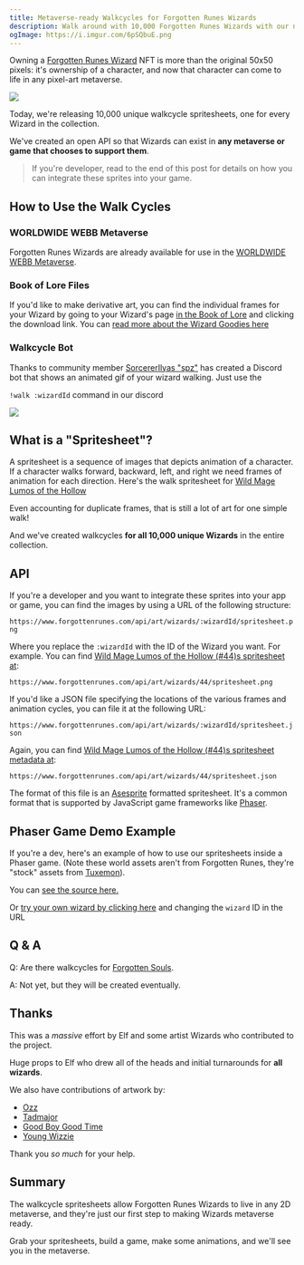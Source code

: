 ```yaml
---
title: Metaverse-ready Walkcycles for Forgotten Runes Wizards
description: Walk around with 10,000 Forgotten Runes Wizards with our new walkcycle spritesheets
ogImage: https://i.imgur.com/6pSQbuE.png
---
```


Owning a [Forgotten Runes Wizard](https://www.forgottenrunes.com/gallery) NFT is more than the original 50x50 pixels: it's ownership of a character, and now that character can come to life in any pixel-art metaverse.

![](https://i.imgur.com/rVZDiLp.gif)

Today, we're releasing 10,000 unique walkcycle spritesheets, one for every Wizard in the collection.

We've created an open API so that Wizards can exist in **any metaverse or game that chooses to support them**.

> If you're developer, read to the end of this post for details on how you can integrate these sprites into your game.

## How to Use the Walk Cycles

### WORLDWIDE WEBB Metaverse

<ResponsiveImg src="https://i.imgur.com/hwIlXYT.jpg" pixelArt={true} />

Forgotten Runes Wizards are already available for use in the [WORLDWIDE WEBB Metaverse](https://worldwideweb3.com/).

### Book of Lore Files

If you'd like to make derivative art, you can find the individual frames for your Wizard by going to your Wizard's page [in the Book of Lore](https://www.forgottenrunes.com/lore/wizards/0/0) and clicking the download link. You can [read more about the Wizard Goodies here](https://www.forgottenrunes.com/posts/goodies)

### Walkcycle Bot

Thanks to community member [SorcererIlyas "spz"](https://twitter.com/SorcererIlyas) has created a Discord bot that shows an animated gif of your wizard walking. Just use the

`!walk :wizardId` command in our discord

![](https://i.imgur.com/RTAoGjH.gif)

## What is a "Spritesheet"?

A spritesheet is a sequence of images that depicts animation of a character. If a character walks forward, backward, left, and right we need frames of animation for each direction. Here's the walk spritesheet for [Wild Mage Lumos of the Hollow](https://www.forgottenrunes.com/lore/wizards/44/0)

<ResponsiveImg src="https://i.imgur.com/53yc2OR.png" pixelArt={true} />

Even accounting for duplicate frames, that is still a lot of art for one simple walk!

And we've created walkcycles **for all 10,000 unique Wizards** in the entire collection.

## API

If you're a developer and you want to integrate these sprites into your app or game, you can find the images by using a URL of the following structure:

`https://www.forgottenrunes.com/api/art/wizards/:wizardId/spritesheet.png`

Where you replace the `:wizardId` with the ID of the Wizard you want. For example. You can find [Wild Mage Lumos of the Hollow (#44)s spritesheet at](https://www.forgottenrunes.com/api/art/wizards/44/spritesheet.png):

`https://www.forgottenrunes.com/api/art/wizards/44/spritesheet.png`

If you'd like a JSON file specifying the locations of the various frames and animation cycles, you can file it at the following URL:

`https://www.forgottenrunes.com/api/art/wizards/:wizardId/spritesheet.json`

Again, you can find [Wild Mage Lumos of the Hollow (#44)s spritesheet metadata at](https://www.forgottenrunes.com/api/art/wizards/44/spritesheet.json):

`https://www.forgottenrunes.com/api/art/wizards/44/spritesheet.json`

The format of this file is an [Asesprite](https://www.aseprite.org/docs/sprite-sheet/) formatted spritesheet. It's a common format that is supported by JavaScript game frameworks like [Phaser](https://phaser.io/examples).

## Phaser Game Demo Example

If you're a dev, here's an example of how to use our spritesheets inside a Phaser game. (Note these world assets aren't from Forgotten Runes, they're "stock" assets from [Tuxemon](https://github.com/Tuxemon/Tuxemon)).

<Codepen hash="YzxJwjP" user="cryppadotta" height="735" defaultTab="result" preview="false" className="full-bleed" />

You can [see the source here.](https://codepen.io/cryppadotta/pen/YzxJwjP?editors=0011)

Or [try your own wizard by clicking here](https://codepen.io/cryppadotta/full/YzxJwjP?wizard=44) and changing the `wizard` ID in the URL

## Q & A

Q: Are there walkcycles for [Forgotten Souls](https://www.forgottenrunes.com/posts/forgotten-souls-collectors-guide).

A: Not yet, but they will be created eventually.

## Thanks

This was a _massive_ effort by Elf and some artist Wizards who contributed to the project.

Huge props to Elf who drew all of the heads and initial turnarounds for **all wizards**.

We also have contributions of artwork by:

- [Ozz](https://twitter.com/ozzzmabro)
- [Tadmajor](https://twitter.com/Tadmajor)
- [Good Boy Good Time](https://twitter.com/goodboygoodtime)
- [Young Wizzie](https://twitter.com/youngwhizzie)

Thank you _so much_ for your help.

## Summary

The walkcycle spritesheets allow Forgotten Runes Wizards to live in any 2D metaverse, and they're just our first step to making Wizards metaverse ready.

Grab your spritesheets, build a game, make some animations, and we'll see you in the metaverse.
